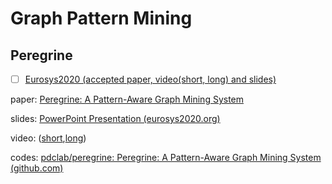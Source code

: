 
# Graph Pattern Mining

## Peregrine

- [ ] [Eurosys2020 (accepted paper, video(short, long) and slides)](https://www.eurosys2020.org/program/)

paper: [Peregrine: A Pattern-Aware Graph Mining System](https://dl.acm.org/doi/abs/10.1145/3342195.3387548)

slides: [PowerPoint Presentation (eurosys2020.org)](https://www.eurosys2020.org/wp-content/uploads/2020/04/slides/431_jamshidi_slides.pdf)

video: ([short](https://www.youtube.com/watch?v=MChTp0rDl_I),[long](https://www.youtube.com/watch?v=o3BaYgeR0nQ)) 

codes: [pdclab/peregrine: Peregrine: A Pattern-Aware Graph Mining System (github.com)](https://github.com/pdclab/peregrine)

